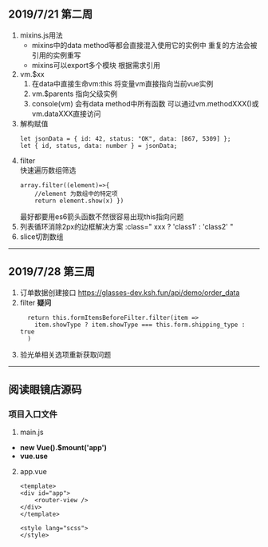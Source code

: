 ## 2019/7/21 第二周
1. mixins.js用法
    + mixins中的data method等都会直接混入使用它的实例中 重复的方法会被引用的实例重写
    + mixins可以export多个模块 根据需求引用
2. vm.$xx 
    1. 在data中直接生命vm:this 将变量vm直接指向当前vue实例
    2. vm.$parents 指向父级实例
    3. console(vm) 会有data method中所有函数 可以通过vm.methodXXX()或 vm.dataXXX直接访问
3. 解构赋值
    ~~~
    let jsonData = { id: 42, status: "OK", data: [867, 5309] }; 
    let { id, status, data: number } = jsonData;
    ~~~
4. filter  
    快速遍历数组筛选 
    ~~~
    array.filter((element)=>{
        //element 为数组中的特定项
        return element.show(x) })
    ~~~
    最好都要用es6箭头函数不然很容易出现this指向问题
5. 列表循环消除2px的边框解决方案 :class=" xxx ? 'class1' : 'class2' "
6. slice切割数组
---
## 2019/7/28 第三周
1. 订单数据创建接口 https://glasses-dev.ksh.fun/api/demo/order_data
2. filter **疑问**
    ~~~
      return this.formItemsBeforeFilter.filter(item =>
        item.showType ? item.showType === this.form.shipping_type : true
      )
    ~~~
3. 验光单相关选项重新获取问题
---
## 阅读眼镜店源码
### 项目入口文件
1. main.js
+ **new Vue().$mount('app')**
+ **vue.use**
2. app.vue
    ~~~
    <template>
    <div id="app">
        <router-view />
    </div>
    </template>

    <style lang="scss">
    </style>
    ~~~
